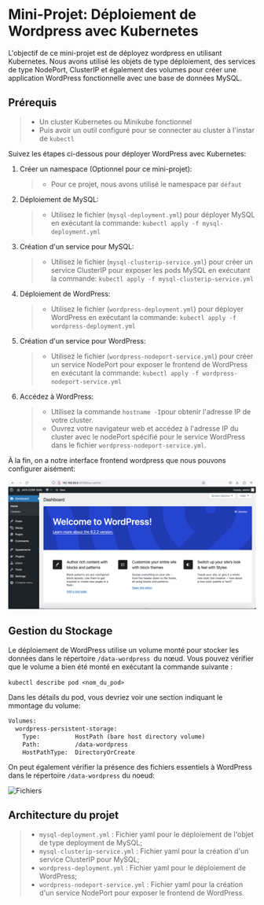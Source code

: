 # Mini-Projet: Déploiement de Wordpress avec Kubernetes

L'objectif de ce mini-projet est de déployez wordpress en utilisant Kubernetes. Nous avons utilisé les objets de type déploiement, des services de type NodePort, ClusterIP et également des volumes pour créer une application WordPress fonctionnelle avec une base de données MySQL.

## Prérequis

> - Un cluster Kubernetes ou Minikube fonctionnel
> - Puis avoir un outil configuré pour se connecter au cluster à l'instar de ``kubectl``

Suivez les étapes ci-dessous pour déployer WordPress avec Kubernetes:

1. Créer un namespace (Optionnel pour ce mini-projet):
   > - Pour ce projet, nous avons utilisé le namespace par ``défaut``

2. Déploiement de MySQL:
   > - Utilisez le fichier (``mysql-deployment.yml``) pour déployer MySQL en exécutant la commande: ``kubectl apply -f mysql-deployment.yml``

3. Création d'un service pour MySQL:
   > - Utilisez le fichier (``mysql-clusterip-service.yml``) pour créer un service ClusterIP pour exposer les pods MySQL en exécutant la commande: ``kubectl apply -f mysql-clusterip-service.yml``

4. Déploiement de WordPress:
   > - Utilisez le fichier (``wordpress-deployment.yml``) pour déployer WordPress en exécutant la commande: ``kubectl apply -f wordpress-deployment.yml``

5. Création d'un service pour WordPress:
   > - Utilisez le fichier (``wordpress-nodeport-service.yml``) pour créer un service NodePort pour exposer le frontend de WordPress en exécutant la commande: ``kubectl apply -f wordpress-nodeport-service.yml``

6. Accédez à WordPress:
   > - Utilisez la commande ``hostname -I``pour obtenir l'adresse IP de votre cluster.
   > - Ouvrez votre navigateur web et accédez à l'adresse IP du cluster avec le nodePort spécifié pour le service WordPress dans le fichier ``wordpress-nodeport-service.yml``.

À la fin, on a notre interface frontend wordpress que nous pouvons configurer aisément:

![Frontend](frontend_wordpress.png)  

## Gestion du Stockage

Le déploiement de WordPress utilise un volume monté pour stocker les données dans le répertoire ````/data-wordpress ````du nœud. Vous pouvez vérifier que le volume a bien été monté en exécutant la commande suivante :

```kubectl describe pod <nom_du_pod>```

Dans les détails du pod, vous devriez voir une section indiquant le mmontage du volume:
```
Volumes:
  wordpress-persistent-storage:
    Type:          HostPath (bare host directory volume)
    Path:          /data-wordpress
    HostPathType:  DirectoryOrCreate
````

On peut également vérifier la présence des fichiers essentiels à WordPress dans le répertoire ```/data-wordpress``` du noeud:

![Fichiers](files.png)  

## Architecture du projet
> - ```mysql-deployment.yml``` : Fichier yaml pour le déploiement de l'objet de type deployment de MySQL;
> - ```mysql-clusterip-service.yml``` : Fichier yaml pour la création d'un service ClusterIP pour MySQL;
> - ```wordpress-deployment.yml``` : Fichier yaml pour le déploiement de WordPress;
> - ```wordpress-nodeport-service.yml``` : Fichier yaml pour la création d'un service NodePort pour exposer le frontend de WordPress.
